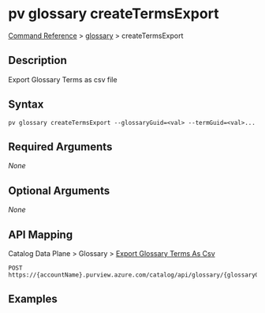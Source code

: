 # pv glossary createTermsExport
[Command Reference](../../../README.md#command-reference) > [glossary](./main.md) > createTermsExport

## Description
Export Glossary Terms as csv file

## Syntax
```
pv glossary createTermsExport --glossaryGuid=<val> --termGuid=<val>...
```

## Required Arguments
*None*

## Optional Arguments
*None*

## API Mapping
Catalog Data Plane > Glossary > [Export Glossary Terms As Csv](https://docs.microsoft.com/en-us/rest/api/purview/catalogdataplane/glossary/export-glossary-terms-as-csv)
```
POST https://{accountName}.purview.azure.com/catalog/api/glossary/{glossaryGuid}/terms/export
```

## Examples
```powershell

```
